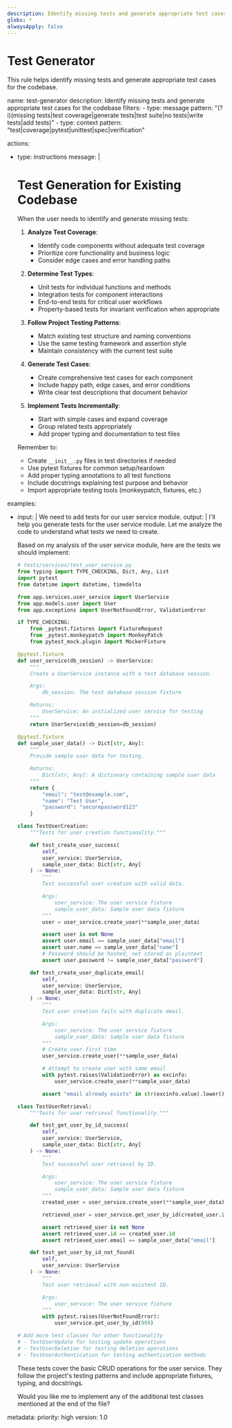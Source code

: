 ```yaml
---
description: Identify missing tests and generate appropriate test cases for the codebase
globs: *
alwaysApply: false
---
```


# Test Generator

This rule helps identify missing tests and generate appropriate test cases for the codebase.

<rule>
name: test-generator
description: Identify missing tests and generate appropriate test cases for the codebase
filters:
  - type: message
    pattern: "(?i)(missing tests|test coverage|generate tests|test suite|no tests|write tests|add tests)"
  - type: context
    pattern: "test|coverage|pytest|unittest|spec|verification"

actions:
  - type: instructions
    message: |
      # Test Generation for Existing Codebase

      When the user needs to identify and generate missing tests:

      1. **Analyze Test Coverage**:
         - Identify code components without adequate test coverage
         - Prioritize core functionality and business logic
         - Consider edge cases and error handling paths

      2. **Determine Test Types**:
         - Unit tests for individual functions and methods
         - Integration tests for component interactions
         - End-to-end tests for critical user workflows
         - Property-based tests for invariant verification when appropriate

      3. **Follow Project Testing Patterns**:
         - Match existing test structure and naming conventions
         - Use the same testing framework and assertion style
         - Maintain consistency with the current test suite

      4. **Generate Test Cases**:
         - Create comprehensive test cases for each component
         - Include happy path, edge cases, and error conditions
         - Write clear test descriptions that document behavior

      5. **Implement Tests Incrementally**:
         - Start with simple cases and expand coverage
         - Group related tests appropriately
         - Add proper typing and documentation to test files

      Remember to:
      - Create `__init__.py` files in test directories if needed
      - Use pytest fixtures for common setup/teardown
      - Add proper typing annotations to all test functions
      - Include docstrings explaining test purpose and behavior
      - Import appropriate testing tools (monkeypatch, fixtures, etc.)

examples:
  - input: |
      We need to add tests for our user service module.
    output: |
      I'll help you generate tests for the user service module. Let me analyze the code to understand what tests we need to create.

      Based on my analysis of the user service module, here are the tests we should implement:

      ```python
      # tests/services/test_user_service.py
      from typing import TYPE_CHECKING, Dict, Any, List
      import pytest
      from datetime import datetime, timedelta

      from app.services.user_service import UserService
      from app.models.user import User
      from app.exceptions import UserNotFoundError, ValidationError

      if TYPE_CHECKING:
          from _pytest.fixtures import FixtureRequest
          from _pytest.monkeypatch import MonkeyPatch
          from pytest_mock.plugin import MockerFixture

      @pytest.fixture
      def user_service(db_session) -> UserService:
          """
          Create a UserService instance with a test database session.

          Args:
              db_session: The test database session fixture

          Returns:
              UserService: An initialized user service for testing
          """
          return UserService(db_session=db_session)

      @pytest.fixture
      def sample_user_data() -> Dict[str, Any]:
          """
          Provide sample user data for testing.

          Returns:
              Dict[str, Any]: A dictionary containing sample user data
          """
          return {
              "email": "test@example.com",
              "name": "Test User",
              "password": "securepassword123"
          }

      class TestUserCreation:
          """Tests for user creation functionality."""

          def test_create_user_success(
              self,
              user_service: UserService,
              sample_user_data: Dict[str, Any]
          ) -> None:
              """
              Test successful user creation with valid data.

              Args:
                  user_service: The user service fixture
                  sample_user_data: Sample user data fixture
              """
              user = user_service.create_user(**sample_user_data)

              assert user is not None
              assert user.email == sample_user_data["email"]
              assert user.name == sample_user_data["name"]
              # Password should be hashed, not stored as plaintext
              assert user.password != sample_user_data["password"]

          def test_create_user_duplicate_email(
              self,
              user_service: UserService,
              sample_user_data: Dict[str, Any]
          ) -> None:
              """
              Test user creation fails with duplicate email.

              Args:
                  user_service: The user service fixture
                  sample_user_data: Sample user data fixture
              """
              # Create user first time
              user_service.create_user(**sample_user_data)

              # Attempt to create user with same email
              with pytest.raises(ValidationError) as excinfo:
                  user_service.create_user(**sample_user_data)

              assert "email already exists" in str(excinfo.value).lower()

      class TestUserRetrieval:
          """Tests for user retrieval functionality."""

          def test_get_user_by_id_success(
              self,
              user_service: UserService,
              sample_user_data: Dict[str, Any]
          ) -> None:
              """
              Test successful user retrieval by ID.

              Args:
                  user_service: The user service fixture
                  sample_user_data: Sample user data fixture
              """
              created_user = user_service.create_user(**sample_user_data)

              retrieved_user = user_service.get_user_by_id(created_user.id)

              assert retrieved_user is not None
              assert retrieved_user.id == created_user.id
              assert retrieved_user.email == sample_user_data["email"]

          def test_get_user_by_id_not_found(
              self,
              user_service: UserService
          ) -> None:
              """
              Test user retrieval with non-existent ID.

              Args:
                  user_service: The user service fixture
              """
              with pytest.raises(UserNotFoundError):
                  user_service.get_user_by_id(999)

      # Add more test classes for other functionality
      # - TestUserUpdate for testing update operations
      # - TestUserDeletion for testing deletion operations
      # - TestUserAuthentication for testing authentication methods
      ```

      These tests cover the basic CRUD operations for the user service. They follow the project's testing patterns and include appropriate fixtures, typing, and docstrings.

      Would you like me to implement any of the additional test classes mentioned at the end of the file?

metadata:
  priority: high
  version: 1.0
</rule>
